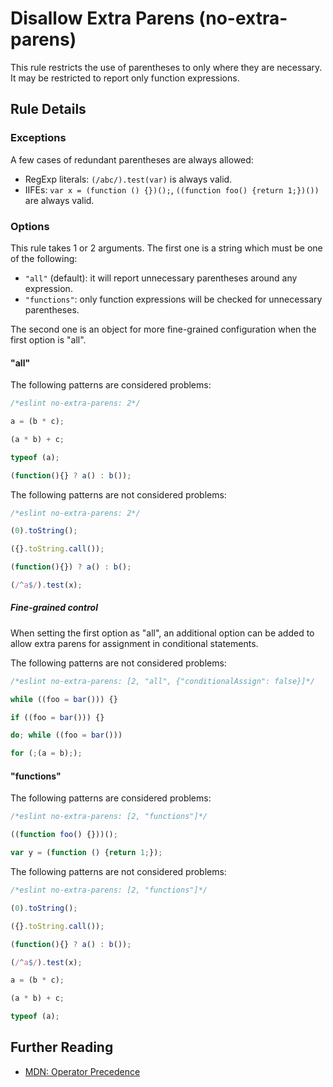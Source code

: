 # Disallow Extra Parens (no-extra-parens)

This rule restricts the use of parentheses to only where they are necessary. It may be restricted to report only function expressions.

## Rule Details

### Exceptions

A few cases of redundant parentheses are always allowed:

* RegExp literals: `(/abc/).test(var)` is always valid.
* IIFEs: `var x = (function () {})();`, `((function foo() {return 1;})())` are always valid.

### Options

This rule takes 1 or 2 arguments. The first one is a string which must be one of the following:

* `"all"` (default): it will report unnecessary parentheses around any expression.
* `"functions"`: only function expressions will be checked for unnecessary parentheses.

The second one is an object for more fine-grained configuration when the first option is "all".

#### "all"

The following patterns are considered problems:

```js
/*eslint no-extra-parens: 2*/

a = (b * c);

(a * b) + c;

typeof (a);

(function(){} ? a() : b());
```

The following patterns are not considered problems:

```js
/*eslint no-extra-parens: 2*/

(0).toString();

({}.toString.call());

(function(){}) ? a() : b();

(/^a$/).test(x);
```

##### Fine-grained control

When setting the first option as "all", an additional option can be added to allow extra parens for assignment in conditional statements.

The following patterns are not considered problems:

```js
/*eslint no-extra-parens: [2, "all", {"conditionalAssign": false}]*/

while ((foo = bar())) {}

if ((foo = bar())) {}

do; while ((foo = bar()))

for (;(a = b););
```

#### "functions"

The following patterns are considered problems:

```js
/*eslint no-extra-parens: [2, "functions"]*/

((function foo() {}))();

var y = (function () {return 1;});
```

The following patterns are not considered problems:

```js
/*eslint no-extra-parens: [2, "functions"]*/

(0).toString();

({}.toString.call());

(function(){} ? a() : b());

(/^a$/).test(x);

a = (b * c);

(a * b) + c;

typeof (a);
```


## Further Reading

* [MDN: Operator Precedence](https://developer.mozilla.org/en-US/docs/Web/JavaScript/Reference/Operators/Operator_Precedence)
